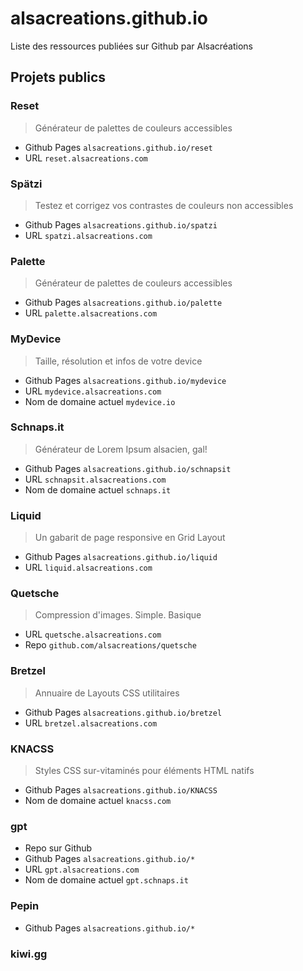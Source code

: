 # alsacreations.github.io

Liste des ressources publiées sur Github par Alsacréations

## Projets publics

### Reset

> Générateur de palettes de couleurs accessibles

- Github Pages `alsacreations.github.io/reset`
- URL `reset.alsacreations.com`

### Spätzi

> Testez et corrigez vos contrastes de couleurs non accessibles

- Github Pages `alsacreations.github.io/spatzi`
- URL `spatzi.alsacreations.com`

### Palette

> Générateur de palettes de couleurs accessibles

- Github Pages `alsacreations.github.io/palette`
- URL `palette.alsacreations.com`

### MyDevice

> Taille, résolution et infos de votre device

- Github Pages `alsacreations.github.io/mydevice`
- URL `mydevice.alsacreations.com`
- Nom de domaine actuel `mydevice.io`

### Schnaps.it

> Générateur de Lorem Ipsum alsacien, gal!

- Github Pages `alsacreations.github.io/schnapsit`
- URL `schnapsit.alsacreations.com`
- Nom de domaine actuel `schnaps.it`

### Liquid

> Un gabarit de page responsive en Grid Layout

- Github Pages `alsacreations.github.io/liquid`
- URL `liquid.alsacreations.com`

### Quetsche

> Compression d'images. Simple. Basique

- URL `quetsche.alsacreations.com`
- Repo `github.com/alsacreations/quetsche`

### Bretzel

> Annuaire de Layouts CSS utilitaires

- Github Pages `alsacreations.github.io/bretzel`
- URL `bretzel.alsacreations.com`

### KNACSS

> Styles CSS sur-vitaminés pour éléments HTML natifs

- Github Pages `alsacreations.github.io/KNACSS`
- Nom de domaine actuel `knacss.com`

### gpt

- Repo sur Github
- Github Pages `alsacreations.github.io/*`
- URL `gpt.alsacreations.com`
- Nom de domaine actuel `gpt.schnaps.it`

### Pepin

- Github Pages `alsacreations.github.io/*`

### kiwi.gg
